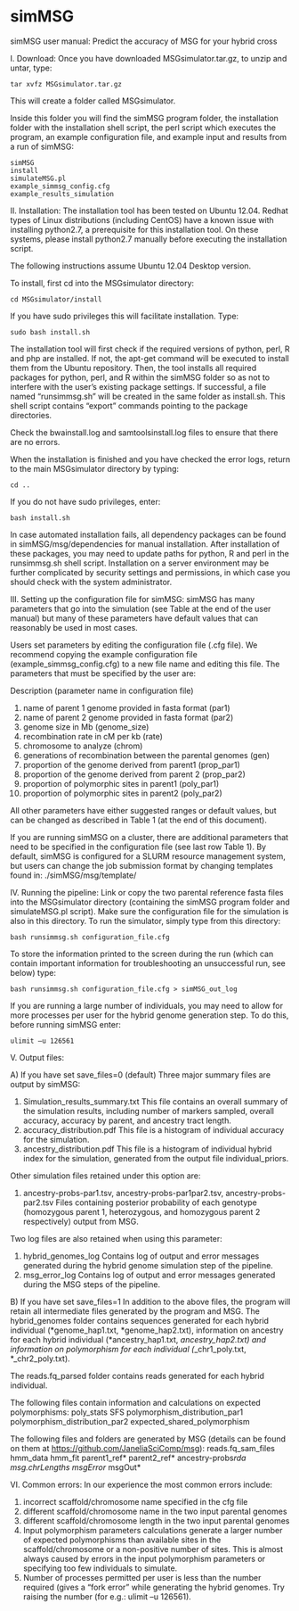 # simMSG
simMSG user manual: Predict the accuracy of MSG for your hybrid cross

I.	Download:
Once you have downloaded MSGsimulator.tar.gz, to unzip and untar, type:

	tar xvfz MSGsimulator.tar.gz

This will create a folder called MSGsimulator.

Inside this folder you will find the simMSG program folder, the installation folder with the installation shell script, the perl script which executes the program, an example configuration file, and example input and results from a run of simMSG:

	simMSG
	install
	simulateMSG.pl
	example_simmsg_config.cfg
	example_results_simulation

II.	Installation:
The installation tool has been tested on Ubuntu 12.04. Redhat types of Linux distributions (including CentOS) have a known issue with installing python2.7, a prerequisite for this installation tool. On these systems, please install python2.7 manually before executing the installation script. 

The following instructions assume Ubuntu 12.04 Desktop version. 

To install, first cd into the MSGsimulator directory:

	cd MSGsimulator/install 
	
If you have sudo privileges this will facilitate installation. Type:

	sudo bash install.sh

The installation tool will first check if the required versions of python, perl, R and php are installed. If not, the apt-get command will be executed to install them from the Ubuntu repository. Then, the tool installs all required packages for python, perl, and R within the simMSG folder so as not to interfere with the user’s existing package settings. If successful, a file named “runsimmsg.sh” will be created in the same folder as install.sh. This shell script contains “export” commands pointing to the package directories. 

Check the bwainstall.log and samtoolsinstall.log files to ensure that there are no errors.

When the installation is finished and you have checked the error logs, return to the main MSGsimulator directory by typing:

	cd ..


If you do not have sudo privileges, enter:

	bash install.sh

In case automated installation fails, all dependency packages can be found in simMSG/msg/dependencies for manual installation. 
After installation of these packages, you may need to update paths for python, R and perl in the runsimmsg.sh shell script.
Installation on a server environment may be further complicated by security settings and permissions, in which case you should check with the system administrator.

III.	Setting up the configuration file for simMSG:
simMSG has many parameters that go into the simulation (see Table at the end of the user manual) but many of these parameters have default values that can reasonably be used in most cases. 

Users set parameters by editing the configuration file (.cfg file). We recommend copying the example configuration file (example_simmsg_config.cfg) to a new file name and editing this file. The parameters that must be specified by the user are:

  Description  (parameter name in configuration file)
1)	name of parent 1 genome provided in fasta format (par1)
2)	name of parent 2 genome provided in fasta format (par2)
3)	genome size in Mb (genome_size)
4)	recombination rate in cM per kb (rate)
5)	chromosome to analyze (chrom)
6)	generations of recombination between the parental genomes (gen)
7)	proportion of the genome derived from parent1 (prop_par1)
8)	proportion of the genome derived from parent 2 (prop_par2)
9)	proportion of polymorphic sites in parent1 (poly_par1)
10)	 proportion of polymorphic sites in parent2 (poly_par2)

All other parameters have either suggested ranges or default values, but can be changed as described in Table 1 (at the end of this document).

If you are running simMSG on a cluster, there are additional parameters that need to be specified in the configuration file (see last row Table 1). By default, simMSG is configured for a SLURM resource management system, but users can change the job submission format by changing templates found in:
 ./simMSG/msg/template/

IV.	Running the pipeline: 
Link or copy the two parental reference fasta files into the MSGsimulator directory (containing the simMSG program folder and simulateMSG.pl script). Make sure the configuration file for the simulation is also in this directory.
To run the simulator, simply type from this directory: 

	bash runsimmsg.sh configuration_file.cfg

To store the information printed to the screen during the run (which can contain important information for troubleshooting an unsuccessful run, see below) type:
	
	bash runsimmsg.sh configuration_file.cfg > simMSG_out_log

If you are running a large number of individuals, you may need to allow for more processes per user for the hybrid genome generation step. To do this, before running simMSG enter:
	
	ulimit –u 126561

V.	Output files:

A)	If you have set save_files=0 (default)
Three major summary files are output by simMSG: 
  1)	Simulation_results_summary.txt
This file contains an overall summary of the simulation results, including number of markers sampled, overall accuracy,     accuracy by parent, and ancestry tract length. 
  2)	accuracy_distribution.pdf
This file is a histogram of individual accuracy for the simulation. 
  3)	ancestry_distribution.pdf
This file is a histogram of individual hybrid index for the simulation, generated from the output file individual_priors.

Other simulation files retained under this option are: 
  1) ancestry-probs-par1.tsv, ancestry-probs-par1par2.tsv, ancestry-probs-par2.tsv
	Files containing posterior probability of each genotype (homozygous parent 1, heterozygous, and homozygous parent 2 respectively) output from MSG. 

Two log files are also retained when using this parameter:
  1)	hybrid_genomes_log
Contains log of output and error messages generated during the hybrid genome simulation step of the pipeline.
  2)	msg_error_log
Contains log of output and error messages generated during the MSG steps of the pipeline. 

B)	If you have set save_files=1
In addition to the above files, the program will retain all intermediate files generated by the program and MSG.
The hybrid_genomes folder contains sequences generated for each hybrid individual (*genome_hap1.txt, *genome_hap2.txt), information on ancestry for each hybrid individual (*ancestry_hap1.txt, *ancestry_hap2.txt) and information on polymorphism for each individual (*_chr1_poly.txt, *_chr2_poly.txt).

The reads.fq_parsed folder contains reads generated for each hybrid individual. 

The following files contain information and calculations on expected polymorphisms:
poly_stats
SFS
polymorphism_distribution_par1
polymorphism_distribution_par2
expected_shared_polymorphism

The following files and folders are generated by MSG (details can be found on them at https://github.com/JaneliaSciComp/msg):
reads.fq_sam_files
hmm_data
hmm_fit
parent1_ref*
parent2_ref*
ancestry-probs*rda
msg.chrLengths
msgError*
msgOut*

VI.	Common errors:
In our experience the most common errors include:
1)	incorrect scaffold/chromosome name specified in the cfg file
2)	different scaffold/chromosome name in the two input parental genomes
3)	different scaffold/chromosome length in the two input parental genomes
4)	Input polymorphism parameters calculations generate a larger number of expected polymorphisms than available sites in the scaffold/chromosome or a non-positive number of sites. This is almost always caused by errors in the input polymorphism parameters or specifying too few individuals to simulate.
5)	Number of processes permitted per user is less than the number required (gives a “fork error” while generating the hybrid genomes. Try raising the number (for e.g.: ulimit –u 126561).

















